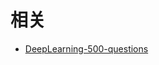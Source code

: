 







# 相关

- [DeepLearning-500-questions](https://github.com/scutan90/DeepLearning-500-questions)
